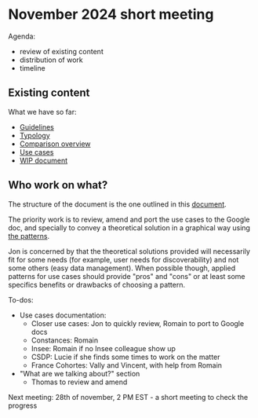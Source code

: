# November 2024 short meeting

Agenda:
- review of existing content
- distribution of work
- timeline

## Existing content

What we have so far:
- [Guidelines](../deliverables/guidelines.md)
- [Typology](../deliverables/typology.md)
- [Comparison overview](../workshops/comparison-overview.md)
- [Use cases](../use-cases/README.md)
- [WIP document](https://docs.google.com/document/d/1_pg73TyHgv1Z7QsPEmd2PLYaYCBaXvvFl487Dh3Ygp8/edit?tab=t.0)

## Who work on what?

The structure of the document is the one outlined in this [document](../deliverables/guidelines.md). 

The priority work is to review, amend and port the use cases to the Google doc, and specially to convey a theoretical solution in a graphical way using [the patterns](../workshops/comparison-overview.md).

Jon is concerned by that the theoretical solutions provided will necessarily fit for some needs (for example, user needs for discoverability) and not some others (easy data management). When possible though, applied patterns for use cases should provide "pros" and "cons" or at least some specifics benefits or drawbacks of choosing a pattern.

To-dos:
- Use cases documentation:
	- Closer use cases: Jon to quickly review, Romain to port to Google docs
	- Constances: Romain
	- Insee: Romain if no Insee colleague show up
	- CSDP: Lucie if she finds some times to work on the matter
	- France Cohortes: Vally and Vincent, with help from Romain
- "What are we talking about?" section
	- Thomas to review and amend

Next meeting: 28th of november, 2 PM EST - a short meeting to check the progress
